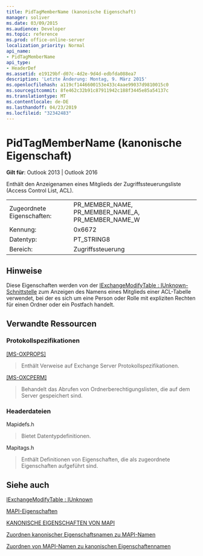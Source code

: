 ```yaml
---
title: PidTagMemberName (kanonische Eigenschaft)
manager: soliver
ms.date: 03/09/2015
ms.audience: Developer
ms.topic: reference
ms.prod: office-online-server
localization_priority: Normal
api_name:
- PidTagMemberName
api_type:
- HeaderDef
ms.assetid: e19129bf-d07c-4d2e-9d4d-edbfda088ea7
description: 'Letzte Änderung: Montag, 9. März 2015'
ms.openlocfilehash: a119cf1446600153e433c4aae99037d9810015c0
ms.sourcegitcommit: 8fe462c32b91c87911942c188f3445e85a54137c
ms.translationtype: MT
ms.contentlocale: de-DE
ms.lasthandoff: 04/23/2019
ms.locfileid: "32342483"
---
```

# <a name="pidtagmembername-canonical-property"></a>PidTagMemberName (kanonische Eigenschaft)

  
  
**Gilt für**: Outlook 2013 | Outlook 2016 
  
Enthält den Anzeigenamen eines Mitglieds der Zugriffssteuerungsliste (Access Control List, ACL).
  
|||
|:-----|:-----|
|Zugeordnete Eigenschaften:  <br/> |PR_MEMBER_NAME, PR_MEMBER_NAME_A, PR_MEMBER_NAME_W  <br/> |
|Kennung:  <br/> |0x6672  <br/> |
|Datentyp:  <br/> |PT_STRING8  <br/> |
|Bereich:  <br/> |Zugriffssteuerung  <br/> |
   
## <a name="remarks"></a>Hinweise

Diese Eigenschaften werden von der [IExchangeModifyTable : IUnknown-Schnittstelle](iexchangemodifytableiunknown.md) zum Anzeigen des Namens eines Mitglieds einer ACL-Tabelle verwendet, bei der es sich um eine Person oder Rolle mit expliziten Rechten für einen Ordner oder ein Postfach handelt. 
  
## <a name="related-resources"></a>Verwandte Ressourcen

### <a name="protocol-specifications"></a>Protokollspezifikationen

[[MS-OXPROPS]](https://msdn.microsoft.com/library/f6ab1613-aefe-447d-a49c-18217230b148%28Office.15%29.aspx)
  
> Enthält Verweise auf Exchange Server Protokollspezifikationen.
    
[[MS-OXCPERM]](https://msdn.microsoft.com/library/944ddb65-6249-4c34-a46e-363fcd37195e%28Office.15%29.aspx)
  
> Behandelt das Abrufen von Ordnerberechtigungslisten, die auf dem Server gespeichert sind.
    
### <a name="header-files"></a>Headerdateien

Mapidefs.h
  
> Bietet Datentypdefinitionen.
    
Mapitags.h
  
> Enthält Definitionen von Eigenschaften, die als zugeordnete Eigenschaften aufgeführt sind.
    
## <a name="see-also"></a>Siehe auch



[IExchangeModifyTable : IUnknown](iexchangemodifytableiunknown.md)


[MAPI-Eigenschaften](mapi-properties.md)
  
[KANONISCHE EIGENSCHAFTEN VON MAPI](mapi-canonical-properties.md)
  
[Zuordnen kanonischer Eigenschaftsnamen zu MAPI-Namen](mapping-canonical-property-names-to-mapi-names.md)
  
[Zuordnen von MAPI-Namen zu kanonischen Eigenschaftennamen](mapping-mapi-names-to-canonical-property-names.md)

